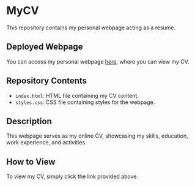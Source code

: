 # MyCV

This repository contains my personal webpage acting as a resume.

## Deployed Webpage

You can access my personal webpage [here](https://demayne.github.io/Git(MyCV)/index.html), where you can view my CV.

## Repository Contents

- `index.html`: HTML file containing my CV content.
- `styles.css`: CSS file containing styles for the webpage.

## Description

This webpage serves as my online CV, showcasing my skills, education, work experience, and activities.

## How to View

To view my CV, simply click the link provided above.

